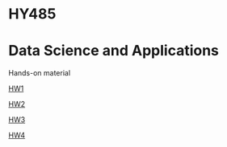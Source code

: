 # HY485
# Data Science and Applications

Hands-on material  

[HW1](CSD458_HW1.ipynb)

[HW2](CSD458_HW2.ipynb)

[HW3](CSD458_HW3.ipynb)

[HW4](CSD458_HW4.ipynb)
